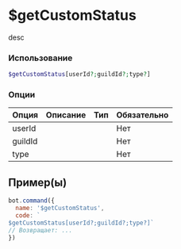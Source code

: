 # $getCustomStatus
desc
### Использование
```php
$getCustomStatus[userId?;guildId?;type?]
```

### Опции

| Опция | Описание | Тип | Обязательно |
|--------|-------------|------|----------|
| userId |  |  | Нет | 
| guildId |  |  | Нет | 
| type |  |  | Нет |
## Пример(ы)

```javascript
bot.command({
  name: '$getCustomStatus',
  code: `
$getCustomStatus[userId?;guildId?;type?]`
// Возвращает: ...
})
```